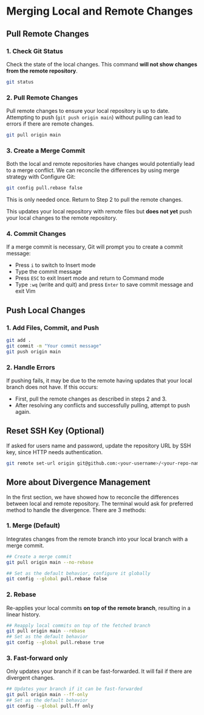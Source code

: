 # Merging Local and Remote Changes

## Pull Remote Changes

### 1. Check Git Status
Check the state of the local changes. This command **will not show changes from the remote repository**.
```bash
git status
```

### 2. Pull Remote Changes
Pull remote changes to ensure your local repository is up to date. Attempting to push (`git push origin main`) without pulling can lead to errors if there are remote changes.
```bash
git pull origin main
```
### 3. Create a Merge Commit
Both the local and remote repositories have changes would potentially lead to a merge conflict. We can reconcile the differences by using merge strategy with Configure Git:

```bash
git config pull.rebase false
```
This is only needed once. Return to Step 2 to pull the remote changes. 

This updates your local repository with remote files but **does not yet** push your local changes to the remote repository.

### 4. Commit Changes
If a merge commit is necessary, Git will prompt you to create a commit message:
- Press `i` to switch to Insert mode
- Type the commit message
- Press `ESC` to exit Insert mode and return to Command mode
- Type `:wq` (write and quit) and press `Enter` to save commit message and exit Vim

## Push Local Changes

### 1. Add Files, Commit, and Push
```bash
git add .
git commit -m "Your commit message"
git push origin main
```

### 2. Handle Errors
If pushing fails, it may be due to the remote having updates that your local branch does not have. If this occurs:

- First, pull the remote changes as described in steps 2 and 3.
- After resolving any conflicts and successfully pulling, attempt to push again.


## Reset SSH Key (Optional)

If asked for users name and password, update the repository URL by SSH key, since HTTP needs authentication.

```bash
git remote set-url origin git@github.com:<your-username>/<your-repo-name>.git
```

## More about Divergence Management
In the first section, we have showed how to reconcile the differences between local and remote repository. The terminal would ask for preferred method to handle the divergence. There are 3 methods:

### 1. Merge (Default)
Integrates changes from the remote branch into your local branch with a merge commit.
```bash
## Create a merge commit
git pull origin main --no-rebase

## Set as the default behavior, configure it globally
git config --global pull.rebase false
```
### 2. Rebase
Re-applies your local commits **on top of the remote branch**, resulting in a linear history.
```bash
## Reapply local commits on top of the fetched branch
git pull origin main --rebase
## Set as the default behavior
git config --global pull.rebase true
```
### 3. Fast-forward only
Only updates your branch if it can be fast-forwarded. It will fail if there are divergent changes.

```bash
## Updates your branch if it can be fast-forwarded
git pull origin main --ff-only
## Set as the default behavior
git config --global pull.ff only
```



